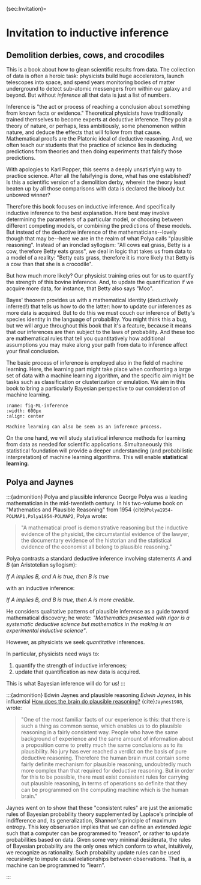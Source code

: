 (sec:Invitation)=
# Invitation to inductive inference

## Demolition derbies, cows, and crocodiles

This is a book about how to glean scientific results from data. The collection of data is often a heroic task: physicists build huge accelerators, launch telescopes into space, and spend years monitoring bodies of matter underground to detect sub-atomic messengers from within our galaxy and beyond. But  without _inference_ all that data is just a list of numbers. 

Inference is  "the act or process of reaching a conclusion about something from known facts or evidence." Theoretical physicists have traditionally trained themselves to become experts at deductive inference. They posit a theory of nature, or perhaps, less ambitiously, some phenomenon within nature, and deduce the effects that will follow from that cause. Mathematical proofs are the Platonic ideal of deductive reasoning. And, we often teach our students that the practice of science lies in deducing predictions from theories and then doing experiments that falsify those predictions.

With apologies to Karl Popper, this seems a deeply unsatisfying way to practice science. After all the falsifying is done, what has one established? Is this a scientific version of a demolition derby, wherein the theory least beaten up by all those comparisons with data is declared the bloody but unbowed winner?

Therefore this book focuses on inductive inference. And specifically inductive inference to the best explanation. Here best may involve determining the parameters of a particular model, or choosing between different competing models, or combining the predictions of these models. But instead of the deductive inference of the mathematicians--lovely though that may be--here we are in the realm of what Polya calls "plausible reasoning". Instead of an ironclad syllogism: "All cows eat grass, Betty is a cow, therefore Betty eats grass", we deal in logic that takes us from data to a model of a reality: "Betty eats grass, therefore it is more likely that Betty is a cow than that she is a crocodile". 

But how much more likely? Our physicist training cries out for us to quantify the strength of this bovine inference. And, to update the quantification if we acquire more data, for instance, that Betty also says "Moo". 

Bayes' theorem provides us with a mathematical identity (deductively inferred!) that tells us how to do the latter: how to update our inferences as more data is acquired. But to do this we must couch our inference of Betty's species identity in the language of probability. You might think this a bug, but we will argue throughout this book that it's a feature, because it means that our inferences are then subject to the laws of probability. And these too are mathematical rules that tell you quantitatively  how additional assumptions you may make along your path from data to inference affect your final conclusion. 

The basic process of inference is employed also in the field of machine learning. Here, the learning part might take place when confronting a large set of data with a machine learning algorithm, and the specific aim might be tasks such as classification or clusterization or emulation.
We aim in this book to bring a particularly Bayesian perspective to our consideration of machine learning. 

```{figure} ./figs/MLinference.png
:name: fig-ML-inference
:width: 600px
:align: center

Machine learning can also be seen as an inference process.
```

On the one hand, we will study statistical inference methods for learning from data as needed for scientific applications. Simultaneously this statistical foundation will provide a deeper understanding (and probabilistic interpretation) of machine learning algorithms. This will enable **statistical learning**.

## Polya and Jaynes

:::{admonition} Polya and plausible inference
George Polya was a leading mathematician in the mid-twentieth century. In his two-volume book on "Mathematics and Plausible Reasoning" from 1954 {cite}`Polya1954-POLMAP1,Polya1954-POLMAP2`, Polya wrote: 

> "A mathematical proof is demonstrative reasoning but the inductive evidence of the physicist, the circumstantial evidence of the lawyer, the documentary evidence of the historian and the statistical evidence of the economist all belong to plausible reasoning."

Polya contrasts a standard deductive inference involving statements *A* and *B* (an Aristotelian syllogism): 

  *If A implies B, and A is true, then B is true* 

with an inductive inference: 

  *If A implies B, and B is true, then A is more credible*. 

He considers qualitative patterns of plausible inference as a guide toward mathematical discovery; he wrote: *"Mathematics presented with rigor is a systematic deductive science but mathematics in the making is an experimental inductive science"*.  

However, as physicists we seek *quantitative* inferences.

In particular, physicists need ways to:
1. quantify the strength of inductive inferences;
1. update that quantification as new data is acquired.

This is what Bayesian inference will do for us!
:::

:::{admonition} Edwin Jaynes and plausible reasoning
*Edwin Jaynes*, in his influential [How does the brain do plausible reasoning?](https://link.springer.com/chapter/10.1007%2F978-94-009-3049-0_1) {cite}`Jaynes1988`, wrote:
> "One of the most familiar facts of our experience is this: that there is such a thing as common sense, which enables us to do plausible reasoning in a fairly consistent way. People who have the same background of experience and the same amount of information about a proposition come to pretty much the same conclusions as to its plausibility. No jury has ever reached a verdict on the basis of pure deductive reasoning. Therefore the human brain must contain some fairly definite mechanism for plausible reasoning, undoubtedly much more complex than that required for deductive reasoning. But in order for this to be possible, there must exist consistent rules for carrying out plausible reasoning, in terms of operations so definite that they can be programmed on the computing machine which is the human brain."

Jaynes went on to show that these "consistent rules" are just the axiomatic rules of Bayesian probability theory supplemented by Laplace's principle of indifference and, its generalization, Shannon's principle of maximum entropy. This key observation implies that we can define an *extended logic* such that a computer can be programmed to "reason", or rather to update probabilities based on data. Given some very minimal desiderata, the rules of Bayesian probability are the only ones which conform to what, intuitively, we recognize as rationality. Such probability update rules can be used recursively to impute causal relationships between observations. That is, a machine can be programmed to "learn".

:::



